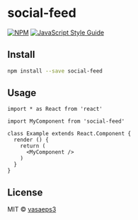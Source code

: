 # social-feed

> 

[![NPM](https://img.shields.io/npm/v/social-feed.svg)](https://www.npmjs.com/package/social-feed) [![JavaScript Style Guide](https://img.shields.io/badge/code_style-standard-brightgreen.svg)](https://standardjs.com)

## Install

```bash
npm install --save social-feed
```

## Usage

```tsx
import * as React from 'react'

import MyComponent from 'social-feed'

class Example extends React.Component {
  render () {
    return (
      <MyComponent />
    )
  }
}
```

## License

MIT © [vasaeps3](https://github.com/vasaeps3)
